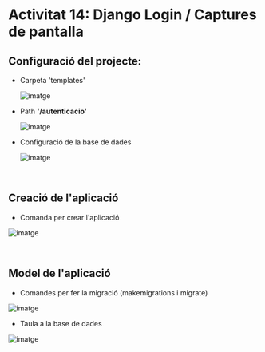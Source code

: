 # Activitat 14: Django Login / Captures de pantalla

## Configuració del projecte:

- Carpeta 'templates'

    ![imatge](/ITIC_BCN_JGS/images/Captura%20de%20pantalla%202025-02-10%20191102.png)

 - Path **'/autenticacio'**

    ![imatge](/ITIC_BCN_JGS/images/Captura%20de%20pantalla%202025-02-10%20191325.png)

- Configuració de la base de dades

    ![imatge](/ITIC_BCN_JGS/images/Captura%20de%20pantalla%202025-02-10%20191405.png)
<br>

## Creació de l'aplicació

- Comanda per crear l'aplicació

![imatge](/ITIC_BCN_JGS/images/Captura%20de%20pantalla%202025-02-12%20194312.png)

<br>

## Model de l'aplicació

- Comandes per fer la migració (makemigrations i migrate)

![imatge](/ITIC_BCN_JGS/images/Captura%20de%20pantalla%202025-02-12%20203647.png)

- Taula a la base de dades

![imatge](/ITIC_BCN_JGS/images/Captura%20de%20pantalla%202025-02-12%20203748.png)